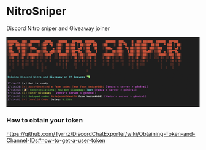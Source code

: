 # NitroSniper
Discord Nitro sniper and Giveaway joiner 

![Screenshot](screenshot.png)

### How to obtain your token
https://github.com/Tyrrrz/DiscordChatExporter/wiki/Obtaining-Token-and-Channel-IDs#how-to-get-a-user-token
